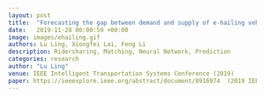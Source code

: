 ```yaml
---
layout: post
title:  "Forecasting the gap between demand and supply of e-hailing vehicle in large scale of network based on two-stage model"
date:   2019-11-28 00:00:59 +00:00
image: images/ehailing.gif
authors: Lu Ling, Xiongfei Lai, Feng Li
description: Ridersharing, Matching, Neural Network, Prediction
categories: research
author: "Lu Ling"
venue: IEEE Intelligent Transportation Systems Conference (2019)
paper: https://ieeexplore.ieee.org/abstract/document/8916974  (2019 IEEE Intelligent Transportation Systems Conference)
---
```

